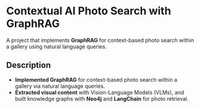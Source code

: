 # Contextual AI Photo Search with GraphRAG

A project that implements **GraphRAG** for context-based photo search within a gallery using natural language queries.

## Description

- **Implemented GraphRAG** for context-based photo search within a gallery via natural language queries.
- **Extracted visual content** with Vision-Language Models (VLMs), and built knowledge graphs with **Neo4j** and **LangChain** for photo retrieval.
